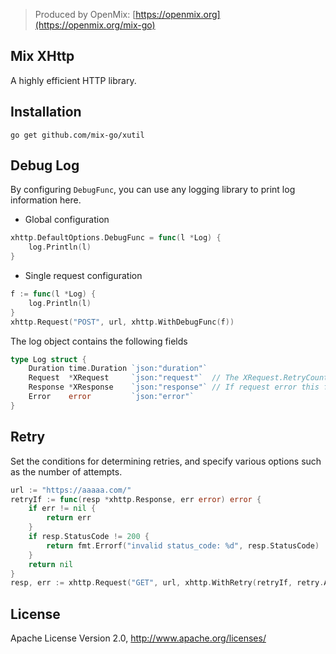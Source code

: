 > Produced by OpenMix: [https://openmix.org](https://openmix.org/mix-go)

## Mix XHttp

A highly efficient HTTP library.

## Installation

```
go get github.com/mix-go/xutil
```

## Debug Log

By configuring `DebugFunc`, you can use any logging library to print log information here.

- Global configuration

```go
xhttp.DefaultOptions.DebugFunc = func(l *Log) {
    log.Println(l)
}
```

- Single request configuration

```go
f := func(l *Log) {
    log.Println(l)
}
xhttp.Request("POST", url, xhttp.WithDebugFunc(f))
```

The log object contains the following fields

```go
type Log struct {
	Duration time.Duration `json:"duration"`
	Request  *XRequest     `json:"request"`  // The XRequest.RetryCount field records the number of retries that have been completed.
	Response *XResponse    `json:"response"` // If request error this field is equal to nil
	Error    error         `json:"error"`
}
```

## Retry

Set the conditions for determining retries, and specify various options such as the number of attempts.

```go
url := "https://aaaaa.com/"
retryIf := func(resp *xhttp.Response, err error) error {
    if err != nil {
        return err
    }
    if resp.StatusCode != 200 {
        return fmt.Errorf("invalid status_code: %d", resp.StatusCode)
    }
    return nil
}
resp, err := xhttp.Request("GET", url, xhttp.WithRetry(retryIf, retry.Attempts(2)))
```

## License

Apache License Version 2.0, http://www.apache.org/licenses/
